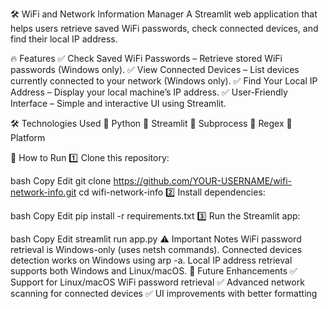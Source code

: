 🛠️ WiFi and Network Information Manager
A Streamlit web application that helps users retrieve saved WiFi passwords, check connected devices, and find their local IP address.

🔥 Features
✅ Check Saved WiFi Passwords – Retrieve stored WiFi passwords (Windows only).
✅ View Connected Devices – List devices currently connected to your network (Windows only).
✅ Find Your Local IP Address – Display your local machine’s IP address.
✅ User-Friendly Interface – Simple and interactive UI using Streamlit.

🛠️ Technologies Used
🔹 Python
🔹 Streamlit
🔹 Subprocess
🔹 Regex
🔹 Platform

📌 How to Run
1️⃣ Clone this repository:

bash
Copy
Edit
git clone https://github.com/YOUR-USERNAME/wifi-network-info.git
cd wifi-network-info
2️⃣ Install dependencies:

bash
Copy
Edit
pip install -r requirements.txt
3️⃣ Run the Streamlit app:

bash
Copy
Edit
streamlit run app.py
⚠️ Important Notes
WiFi password retrieval is Windows-only (uses netsh commands).
Connected devices detection works on Windows using arp -a.
Local IP address retrieval supports both Windows and Linux/macOS.
🚀 Future Enhancements
✅ Support for Linux/macOS WiFi password retrieval
✅ Advanced network scanning for connected devices
✅ UI improvements with better formatting
